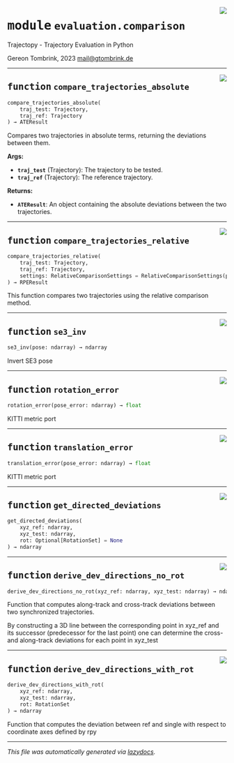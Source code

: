 <!-- markdownlint-disable -->

<a href="..\trajectopy_core\evaluation\comparison.py#L0"><img align="right" style="float:right;" src="https://img.shields.io/badge/-source-cccccc?style=flat-square"></a>

# <kbd>module</kbd> `evaluation.comparison`
Trajectopy - Trajectory Evaluation in Python 

Gereon Tombrink, 2023 mail@gtombrink.de 


---

<a href="..\trajectopy_core\evaluation\comparison.py#L24"><img align="right" style="float:right;" src="https://img.shields.io/badge/-source-cccccc?style=flat-square"></a>

## <kbd>function</kbd> `compare_trajectories_absolute`

```python
compare_trajectories_absolute(
    traj_test: Trajectory,
    traj_ref: Trajectory
) → ATEResult
```

Compares two trajectories in absolute terms, returning the deviations between them. 



**Args:**
 
 - <b>`traj_test`</b> (Trajectory):  The trajectory to be tested. 
 - <b>`traj_ref`</b> (Trajectory):  The reference trajectory. 



**Returns:**
 
 - <b>`ATEResult`</b>:  An object containing the absolute deviations between the two trajectories. 


---

<a href="..\trajectopy_core\evaluation\comparison.py#L94"><img align="right" style="float:right;" src="https://img.shields.io/badge/-source-cccccc?style=flat-square"></a>

## <kbd>function</kbd> `compare_trajectories_relative`

```python
compare_trajectories_relative(
    traj_test: Trajectory,
    traj_ref: Trajectory,
    settings: RelativeComparisonSettings = RelativeComparisonSettings(pair_min_distance=100.0, pair_max_distance=800.0, pair_distance_step=100.0, pair_distance_unit=<Unit.METER: 3>, use_all_pose_pairs=True)
) → RPEResult
```

This function compares two trajectories using the relative comparison method. 


---

<a href="..\trajectopy_core\evaluation\comparison.py#L174"><img align="right" style="float:right;" src="https://img.shields.io/badge/-source-cccccc?style=flat-square"></a>

## <kbd>function</kbd> `se3_inv`

```python
se3_inv(pose: ndarray) → ndarray
```

Invert SE3 pose 


---

<a href="..\trajectopy_core\evaluation\comparison.py#L185"><img align="right" style="float:right;" src="https://img.shields.io/badge/-source-cccccc?style=flat-square"></a>

## <kbd>function</kbd> `rotation_error`

```python
rotation_error(pose_error: ndarray) → float
```

KITTI metric port 


---

<a href="..\trajectopy_core\evaluation\comparison.py#L194"><img align="right" style="float:right;" src="https://img.shields.io/badge/-source-cccccc?style=flat-square"></a>

## <kbd>function</kbd> `translation_error`

```python
translation_error(pose_error: ndarray) → float
```

KITTI metric port 


---

<a href="..\trajectopy_core\evaluation\comparison.py#L202"><img align="right" style="float:right;" src="https://img.shields.io/badge/-source-cccccc?style=flat-square"></a>

## <kbd>function</kbd> `get_directed_deviations`

```python
get_directed_deviations(
    xyz_ref: ndarray,
    xyz_test: ndarray,
    rot: Optional[RotationSet] = None
) → ndarray
```






---

<a href="..\trajectopy_core\evaluation\comparison.py#L211"><img align="right" style="float:right;" src="https://img.shields.io/badge/-source-cccccc?style=flat-square"></a>

## <kbd>function</kbd> `derive_dev_directions_no_rot`

```python
derive_dev_directions_no_rot(xyz_ref: ndarray, xyz_test: ndarray) → ndarray
```

Function that computes along-track and cross-track deviations between two synchronized trajectories. 

By constructing a 3D line between the corresponding point in xyz_ref and its successor (predecessor for the last point) one can determine the cross- and along-track deviations for each point in xyz_test 


---

<a href="..\trajectopy_core\evaluation\comparison.py#L240"><img align="right" style="float:right;" src="https://img.shields.io/badge/-source-cccccc?style=flat-square"></a>

## <kbd>function</kbd> `derive_dev_directions_with_rot`

```python
derive_dev_directions_with_rot(
    xyz_ref: ndarray,
    xyz_test: ndarray,
    rot: RotationSet
) → ndarray
```

Function that computes the deviation between ref and single with respect to coordinate axes defined by rpy 




---

_This file was automatically generated via [lazydocs](https://github.com/ml-tooling/lazydocs)._
